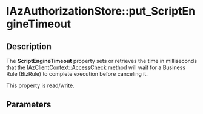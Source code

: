 # IAzAuthorizationStore::put_ScriptEngineTimeout

## Description

The **ScriptEngineTimeout** property sets or retrieves the time in milliseconds that the [IAzClientContext::AccessCheck](https://learn.microsoft.com/windows/desktop/api/azroles/nf-azroles-iazclientcontext-accesscheck) method will wait for a Business Rule (BizRule) to complete execution before canceling it.

This property is read/write.

## Parameters